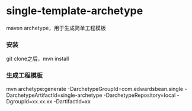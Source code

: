 # single-template-archetype
maven archetype，用于生成简单工程模板

### 安装
git clone之后，mvn install

### 生成工程模板
mvn archetype:generate -DarchetypeGroupId=com.edwardsbean.single -DarchetypeArtifactId=single-archetype  -DarchetypeRepository=local -DgroupId=xx.xx.xx -DartifactId=xx



